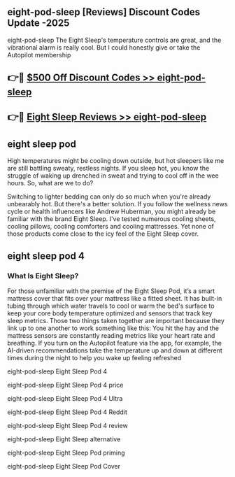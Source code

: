 ## eight-pod-sleep [Reviews​] Discount Codes Update -2025

eight-pod-sleep The Eight Sleep's temperature controls are great, and the vibrational alarm is really cool. But I could honestly give or take the Autopilot membership

## 👉🔴 [$500 Off Discount Codes >> eight-pod-sleep](http://download.freeplayer.one?title=eight-pod-sleep&ref=18-ES)

## 👉🔴 [Eight Sleep Reviews >> eight-pod-sleep](http://download.freeplayer.one?title=eight-pod-sleep&ref=18-ES)

## eight sleep pod

High temperatures might be cooling down outside, but hot sleepers like me are still battling sweaty, restless nights. If you sleep hot, you know the struggle of waking up drenched in sweat and trying to cool off in the wee hours. So, what are we to do?

Switching to lighter bedding can only do so much when you're already unbearably hot. But there's a better solution. If you follow the wellness news cycle or health influencers like Andrew Huberman, you might already be familiar with the brand Eight Sleep. I've tested numerous cooling sheets, cooling pillows, cooling comforters and cooling mattresses. Yet none of those products come close to the icy feel of the Eight Sleep cover.

## eight sleep pod 4

### What Is Eight Sleep?

For those unfamiliar with the premise of the Eight Sleep Pod, it’s a smart mattress cover that fits over your mattress like a fitted sheet. It has built-in tubing through which water travels to cool or warm the bed's surface to keep your core body temperature optimized and sensors that track key sleep metrics. Those two things taken together are important because they link up to one another to work something like this: You hit the hay and the mattress sensors are constantly reading metrics like your heart rate and breathing. If you turn on the Autopilot feature via the app, for example, the AI-driven recommendations take the temperature up and down at different times during the night to help you wake up feeling refreshed

eight-pod-sleep Eight Sleep Pod 4

eight-pod-sleep Eight Sleep Pod 4 price

eight-pod-sleep Eight Sleep Pod 4 Ultra

eight-pod-sleep Eight Sleep Pod 4 Reddit

eight-pod-sleep Eight Sleep Pod 4 review

eight-pod-sleep Eight Sleep alternative

eight-pod-sleep Eight Sleep Pod priming

eight-pod-sleep Eight Sleep Pod Cover